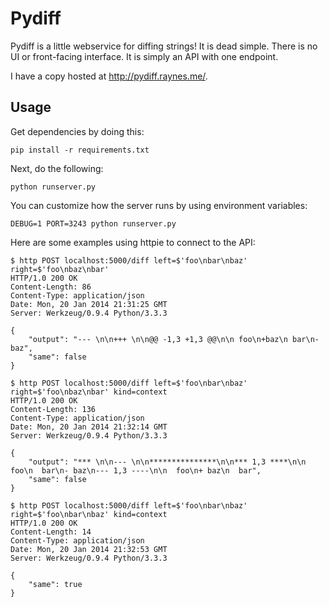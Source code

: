 # Pydiff

Pydiff is a little webservice for diffing strings! It is dead simple. There is
no UI or front-facing interface. It is simply an API with one endpoint.

I have a copy hosted at http://pydiff.raynes.me/.

## Usage

Get dependencies by doing this:

```
pip install -r requirements.txt
```

Next, do the following:

```
python runserver.py
```

You can customize how the server runs by using environment variables:

```
DEBUG=1 PORT=3243 python runserver.py
```

Here are some examples using httpie to connect to the API:

```
$ http POST localhost:5000/diff left=$'foo\nbar\nbaz' right=$'foo\nbaz\nbar'
HTTP/1.0 200 OK
Content-Length: 86
Content-Type: application/json
Date: Mon, 20 Jan 2014 21:31:25 GMT
Server: Werkzeug/0.9.4 Python/3.3.3

{
    "output": "--- \n\n+++ \n\n@@ -1,3 +1,3 @@\n\n foo\n+baz\n bar\n-baz",
    "same": false
}

$ http POST localhost:5000/diff left=$'foo\nbar\nbaz' right=$'foo\nbaz\nbar' kind=context
HTTP/1.0 200 OK
Content-Length: 136
Content-Type: application/json
Date: Mon, 20 Jan 2014 21:32:14 GMT
Server: Werkzeug/0.9.4 Python/3.3.3

{
    "output": "*** \n\n--- \n\n***************\n\n*** 1,3 ****\n\n  foo\n  bar\n- baz\n--- 1,3 ----\n\n  foo\n+ baz\n  bar",
    "same": false
}

$ http POST localhost:5000/diff left=$'foo\nbar\nbaz' right=$'foo\nbar\nbaz' kind=context
HTTP/1.0 200 OK
Content-Length: 14
Content-Type: application/json
Date: Mon, 20 Jan 2014 21:32:53 GMT
Server: Werkzeug/0.9.4 Python/3.3.3

{
    "same": true
}
```
